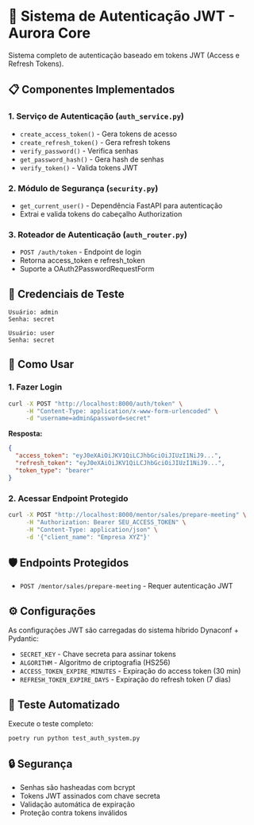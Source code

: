 # 🔐 Sistema de Autenticação JWT - Aurora Core

Sistema completo de autenticação baseado em tokens JWT (Access e Refresh Tokens).

## 📋 Componentes Implementados

### 1. Serviço de Autenticação (`auth_service.py`)
- `create_access_token()` - Gera tokens de acesso
- `create_refresh_token()` - Gera refresh tokens  
- `verify_password()` - Verifica senhas
- `get_password_hash()` - Gera hash de senhas
- `verify_token()` - Valida tokens JWT

### 2. Módulo de Segurança (`security.py`)
- `get_current_user()` - Dependência FastAPI para autenticação
- Extrai e valida tokens do cabeçalho Authorization

### 3. Roteador de Autenticação (`auth_router.py`)
- `POST /auth/token` - Endpoint de login
- Retorna access_token e refresh_token
- Suporte a OAuth2PasswordRequestForm

## 🔑 Credenciais de Teste

```
Usuário: admin
Senha: secret

Usuário: user  
Senha: secret
```

## 🚀 Como Usar

### 1. Fazer Login
```bash
curl -X POST "http://localhost:8000/auth/token" \
     -H "Content-Type: application/x-www-form-urlencoded" \
     -d "username=admin&password=secret"
```

**Resposta:**
```json
{
  "access_token": "eyJ0eXAiOiJKV1QiLCJhbGciOiJIUzI1NiJ9...",
  "refresh_token": "eyJ0eXAiOiJKV1QiLCJhbGciOiJIUzI1NiJ9...",
  "token_type": "bearer"
}
```

### 2. Acessar Endpoint Protegido
```bash
curl -X POST "http://localhost:8000/mentor/sales/prepare-meeting" \
     -H "Authorization: Bearer SEU_ACCESS_TOKEN" \
     -H "Content-Type: application/json" \
     -d '{"client_name": "Empresa XYZ"}'
```

## 🛡️ Endpoints Protegidos

- `POST /mentor/sales/prepare-meeting` - Requer autenticação JWT

## ⚙️ Configurações

As configurações JWT são carregadas do sistema híbrido Dynaconf + Pydantic:

- `SECRET_KEY` - Chave secreta para assinar tokens
- `ALGORITHM` - Algoritmo de criptografia (HS256)
- `ACCESS_TOKEN_EXPIRE_MINUTES` - Expiração do access token (30 min)
- `REFRESH_TOKEN_EXPIRE_DAYS` - Expiração do refresh token (7 dias)

## 🧪 Teste Automatizado

Execute o teste completo:
```bash
poetry run python test_auth_system.py
```

## 🔒 Segurança

- Senhas são hasheadas com bcrypt
- Tokens JWT assinados com chave secreta
- Validação automática de expiração
- Proteção contra tokens inválidos